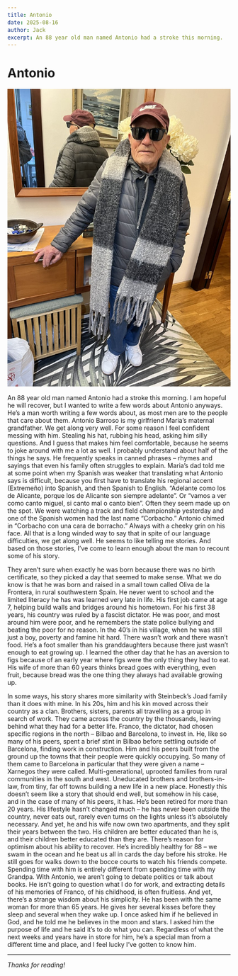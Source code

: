 ```yaml
---
title: Antonio
date: 2025-08-16
author: Jack
excerpt: An 88 year old man named Antonio had a stroke this morning.
---
```


# Antonio

![Antonio Barroso](/static/images/antonio/IMG_3769.jpg)

An 88 year old man named Antonio had a stroke this morning. I am hopeful he will recover, but I wanted to write a few words about Antonio anyways. He’s a man worth writing a few words about, as most men are to the people that care about them. Antonio Barroso is my girlfriend Maria’s maternal grandfather. We get along very well. For some reason I feel confident messing with him. Stealing his hat, rubbing his head, asking him silly questions. And I guess that makes him feel comfortable, because he seems to joke around with me a lot as well. I probably understand about half of the things he says. He frequently speaks in canned phrases – rhymes and sayings that even his family often struggles to explain. Maria’s dad told me at some point when my Spanish was weaker that translating what Antonio says is difficult, because you first have to translate his regional accent (Extremeño) into Spanish, and then Spanish to English. “Adelante como los de Alicante, porque los de Alicante son siempre adelante”. Or “vamos a ver como canto miguel, si canto mal o canto bien”. Often they seem made up on the spot. We were watching a track and field championship yesterday and one of the Spanish women had the last name “Corbacho.” Antonio chimed in “Corbacho con una cara de borracho.” Always with a cheeky grin on his face. All that is a long winded way to say that in spite of our language difficulties, we get along well. He seems to like telling me stories. And based on those stories, I’ve come to learn enough about the man to recount some of his story.

They aren’t sure when exactly he was born because there was no birth certificate, so they picked a day that seemed to make sense. What we do know is that he was born and raised in a small town called Oliva de la Frontera, in rural southwestern Spain. He never went to school and the limited literacy he has was learned very late in life. His first job came at age 7, helping build walls and bridges around his hometown. For his first 38 years, his country was ruled by a fascist dictator. He was poor, and most around him were poor, and he remembers the state police bullying and beating the poor for no reason. In the 40’s in his village, when he was still just a boy, poverty and famine hit hard. There wasn’t work and there wasn’t food. He’s a foot smaller than his granddaughters because there just wasn’t enough to eat growing up. I learned the other day that he has an aversion to figs because of an early year where figs were the only thing they had to eat. His wife of more than 60 years thinks bread goes with everything, even fruit, because bread was the one thing they always had available growing up. 

In some ways, his story shares more similarity with Steinbeck’s Joad family than it does with mine. In his 20s, him and his kin moved across their country as a clan. Brothers, sisters, parents all travelling as a group in search of work. They came across the country by the thousands, leaving behind what they had for a better life. Franco, the dictator, had chosen specific regions in the north – Bilbao and Barcelona, to invest in. He, like so many of his peers, spent a brief stint in Bilbao before settling outside of Barcelona, finding work in construction. Him and his peers built from the ground up the towns that their people were quickly occupying. So many of them came to Barcelona in particular that they were given a name – Xarnegos they were called. Multi-generational, uprooted families from rural communities in the south and west. Uneducated brothers and brothers-in-law, from tiny, far off towns building a new life in a new place. Honestly this doesn’t seem like a story that should end well, but somehow in his case, and in the case of many of his peers, it has. He’s been retired for more than 20 years. His lifestyle hasn’t changed much – he has never been outside the country, never eats out, rarely even turns on the lights unless it’s absolutely necessary. And yet, he and his wife now own two apartments, and they split their years between the two. His children are better educated than he is, and their children better educated than they are. There’s reason for optimism about his ability to recover. He’s incredibly healthy for 88 – we swam in the ocean and he beat us all in cards the day before his stroke. He still goes for walks down to the bocce courts to watch his friends compete. 
Spending time with him is entirely different from spending time with my Grandpa. With Antonio, we aren’t going to debate politics or talk about books. He isn’t going to question what I do for work, and extracting details of his memories of Franco, of his childhood, is often fruitless. And yet, there’s a strange wisdom about his simplicity. He has been with the same woman for more than 65 years. He gives her several kisses before they sleep and several when they wake up. I once asked him if he believed in God, and he told me he believes in the moon and stars. I asked him the purpose of life and he said it’s to do what you can. Regardless of what the next weeks and years have in store for him, he’s a special man from a different time and place, and I feel lucky I’ve gotten to know him. 


---

*Thanks for reading!*
